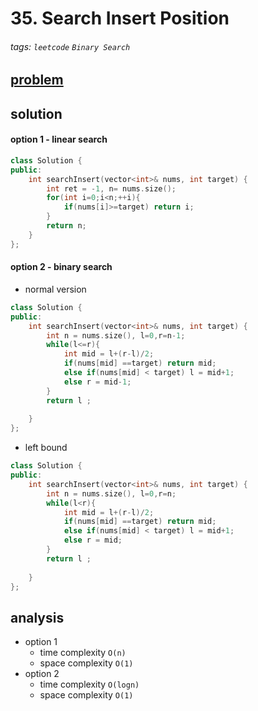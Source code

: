 # 35. Search Insert Position

###### tags: `leetcode` `Binary Search`


## [problem](https://leetcode.com/problems/search-insert-position/)


## solution

#### option 1 - linear search
```c++
class Solution {
public:
    int searchInsert(vector<int>& nums, int target) {
        int ret = -1, n= nums.size();
        for(int i=0;i<n;++i){
            if(nums[i]>=target) return i;
        }
        return n;
    }
};
```

#### option 2 - binary search

- normal version

```c++
class Solution {
public:
    int searchInsert(vector<int>& nums, int target) {
        int n = nums.size(), l=0,r=n-1;
        while(l<=r){
            int mid = l+(r-l)/2;
            if(nums[mid] ==target) return mid;
            else if(nums[mid] < target) l = mid+1;
            else r = mid-1;
        }
        return l ;
        
    }
};
```
- left bound
```c++
class Solution {
public:
    int searchInsert(vector<int>& nums, int target) {
        int n = nums.size(), l=0,r=n;
        while(l<r){
            int mid = l+(r-l)/2;
            if(nums[mid] ==target) return mid;
            else if(nums[mid] < target) l = mid+1;
            else r = mid;
        }
        return l ;
        
    }
};
```

## analysis
- option 1
    - time complexity `O(n)`
    - space complexity `O(1)`
- option 2
    - time complexity `O(logn)`
    - space complexity `O(1)`